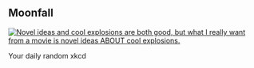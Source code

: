 ## Moonfall
[![Novel ideas and cool explosions are both good, but what I really want from a movie is novel ideas ABOUT cool explosions.](https://imgs.xkcd.com/comics/moonfall.png)](https://xkcd.com/2561/ "Novel ideas and cool explosions are both good, but what I really want from a movie is novel ideas ABOUT cool explosions.")

Your daily random xkcd
